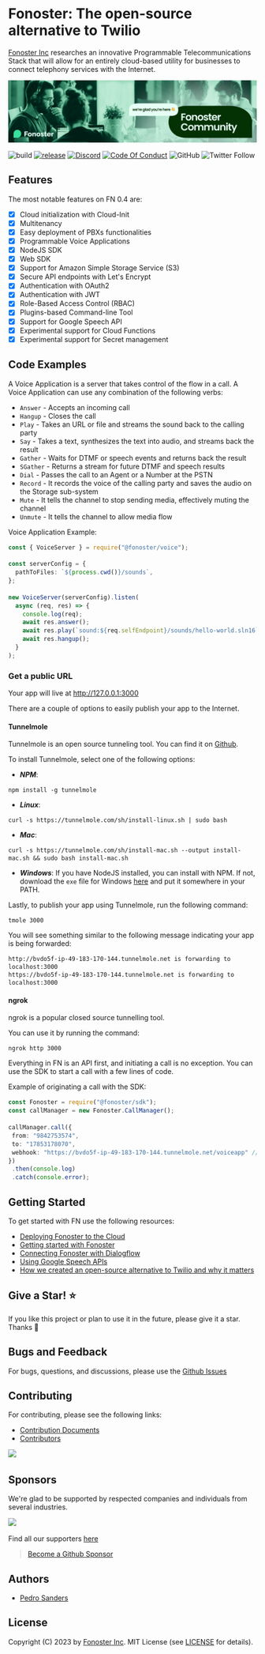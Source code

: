 
# Fonoster: The open-source alternative to Twilio

[Fonoster Inc](https://fonoster.com) researches an innovative Programmable Telecommunications Stack that will allow for an entirely cloud-based utility for businesses to connect telephony services with the Internet.

<a href="https://discord.gg/mpWSRUhG7e"><img alt="Fonoster community banner" src="https://raw.githubusercontent.com/fonoster/.github/main/profile/community.png"></img></a>

![build](https://github.com/fonoster/fonoster/workflows/unit%20tests/badge.svg) [![release](https://github.com/fonoster/fonoster/actions/workflows/release.yml/badge.svg)](https://github.com/fonoster/fonoster/actions/workflows/release.yml) [![Discord](https://img.shields.io/discord/1016419835455996076?color=5865F2&label=Discord&logo=discord&logoColor=white)](https://discord.gg/4QWgSz4hTC) <a href="https://github.com/fonoster/fonoster/blob/main/CODE_OF_CONDUCT.md"><img src="https://img.shields.io/badge/Code%20of%20Conduct-v1.0-ff69b4.svg?color=%2347b96d" alt="Code Of Conduct"></a> ![GitHub](https://img.shields.io/github/license/fonoster/fonoster?color=%2347b96d) ![Twitter Follow](https://img.shields.io/twitter/follow/fonoster?style=social)

## Features 

The most notable features on FN 0.4 are:

- [x] Cloud initialization with Cloud-Init
- [x] Multitenancy
- [x] Easy deployment of PBXs functionalities
- [x] Programmable Voice Applications
- [x] NodeJS SDK
- [x] Web SDK
- [x] Support for Amazon Simple Storage Service (S3)
- [x] Secure API endpoints with Let's Encrypt
- [x] Authentication with OAuth2
- [X] Authentication with JWT 
- [x] Role-Based Access Control (RBAC)
- [x] Plugins-based Command-line Tool
- [x] Support for Google Speech API
- [x] Experimental support for Cloud Functions
- [x] Experimental support for Secret management

## Code Examples

A Voice Application is a server that takes control of the flow in a call. A Voice Application can use any combination of the following verbs:

- `Answer` - Accepts an incoming call
- `Hangup` - Closes the call
- `Play` - Takes an URL or file and streams the sound back to the calling party
- `Say` - Takes a text, synthesizes the text into audio, and streams back the result
- `Gather` - Waits for DTMF or speech events and returns back the result
- `SGather` - Returns a stream for future DTMF and speech results
- `Dial` - Passes the call to an Agent or a Number at the PSTN
- `Record` - It records the voice of the calling party and saves the audio on the Storage sub-system
- `Mute` - It tells the channel to stop sending media, effectively muting the channel
- `Unmute` - It tells the channel to allow media flow

Voice Application Example:

```typescript
const { VoiceServer } = require("@fonoster/voice");

const serverConfig = {
  pathToFiles: `${process.cwd()}/sounds`,
};

new VoiceServer(serverConfig).listen(
  async (req, res) => {
    console.log(req);
    await res.answer();
    await res.play(`sound:${req.selfEndpoint}/sounds/hello-world.sln16`);
    await res.hangup();
  }
);
```

### Get a public URL
Your app will live at http://127.0.0.1:3000

There are a couple of options to easily publish your app to the Internet.

#### Tunnelmole
Tunnelmole is an open source tunneling tool. You can find it on [Github](https://github.com/robbie-cahill/tunnelmole-client).

To install Tunnelmole, select one of the following options:

- ***NPM***:
```text
npm install -g tunnelmole
```

- ***Linux***:
```text
curl -s https://tunnelmole.com/sh/install-linux.sh | sudo bash
```

- ***Mac***:
```text
curl -s https://tunnelmole.com/sh/install-mac.sh --output install-mac.sh && sudo bash install-mac.sh
```

- ***Windows***:
If you have NodeJS installed, you can install with NPM. If not, download the `exe` file for Windows [here](https://tunnelmole.com/downloads/tmole.exe) and put it somewhere in your PATH.

Lastly, to publish your app using Tunnelmole, run the following command:

```text
tmole 3000
```

You will see something similar to the following message indicating your app is being forwarded:

```text
http://bvdo5f-ip-49-183-170-144.tunnelmole.net is forwarding to localhost:3000
https://bvdo5f-ip-49-183-170-144.tunnelmole.net is forwarding to localhost:3000
```

#### ngrok
ngrok is a popular closed source tunnelling tool.

You can use it by running the command:

```text
ngrok http 3000
```

Everything in FN is an API first, and initiating a call is no exception. You can use the SDK to start a call with a few lines of code.

Example of originating a call with the SDK:

```typescript
const Fonoster = require("@fonoster/sdk");
const callManager = new Fonoster.CallManager();

callManager.call({
 from: "9842753574",
 to: "17853178070",
 webhook: "https://bvdo5f-ip-49-183-170-144.tunnelmole.net/voiceapp" // Replace with ngrok URL if using ngrok
})
 .then(console.log)
 .catch(console.error);
```

## Getting Started

To get started with FN use the following resources:

- [Deploying Fonoster to the Cloud](./docs/operator/deploy-your-server.md)
- [Getting started with Fonoster](https://learn.fonoster.com/)
- [Connecting Fonoster with Dialogflow](https://learn.fonoster.com/docs/tutorials/connecting_with_dialogflow)
- [Using Google Speech APIs](https://learn.fonoster.com/docs/tutorials/using_google_speech)
- [How we created an open-source alternative to Twilio and why it matters](https://github.com/fonoster/blog/blob/main/2021/001/post.md)

## Give a Star! ⭐

If you like this project or plan to use it in the future, please give it a star. Thanks 🙏

## Bugs and Feedback

For bugs, questions, and discussions, please use the [Github Issues](https://github.com/fonoster/fonoster/issues)

## Contributing

For contributing, please see the following links:

 - [Contribution Documents](https://github.com/fonoster/fonoster/blob/main/CONTRIBUTING.md)
 - [Contributors](https://github.com/fonoster/fonoster/contributors)

<a href="https://github.com/fonoster/fonoster/graphs/contributors">
  <img src="https://contrib.rocks/image?repo=fonoster/fonoster" />
</a>

## Sponsors

We're glad to be supported by respected companies and individuals from several industries.

<a href="https://github.com/sponsors/fonoster"><img src="https://www.camanio.com/en/wp-content/uploads/sites/11/2018/09/camanio-carerund-cclogga-transparent.png" height="50"/></a>

Find all our supporters [here](https://github.com/sponsors/fonoster)

> [Become a Github Sponsor](https://github.com/sponsors/fonoster)

## Authors
 - [Pedro Sanders](https://github.com/psanders)

## License
Copyright (C) 2023 by [Fonoster Inc](https://fonoster.com). MIT License (see [LICENSE](https://github.com/fonoster/fonoster/blob/main/LICENSE) for details).

